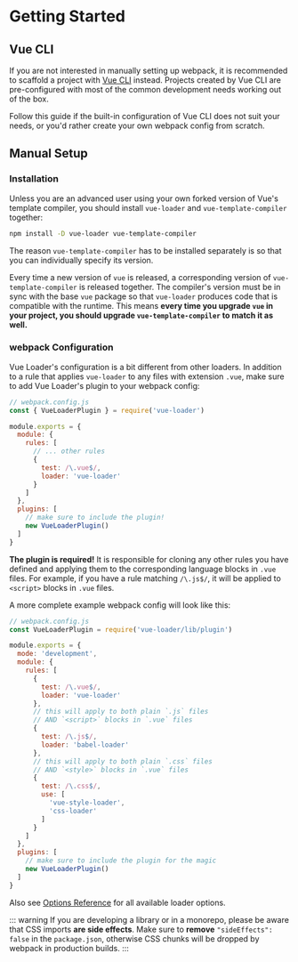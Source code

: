 # Getting Started

## Vue CLI

If you are not interested in manually setting up webpack, it is recommended to scaffold a project with [Vue CLI](https://github.com/vuejs/vue-cli) instead. Projects created by Vue CLI are pre-configured with most of the common development needs working out of the box.

Follow this guide if the built-in configuration of Vue CLI does not suit your needs, or you'd rather create your own webpack config from scratch.

## Manual Setup

### Installation

Unless you are an advanced user using your own forked version of Vue's template compiler, you should install `vue-loader` and `vue-template-compiler` together:

``` bash
npm install -D vue-loader vue-template-compiler
```

The reason `vue-template-compiler` has to be installed separately is so that you can individually specify its version.

Every time a new version of `vue` is released, a corresponding version of `vue-template-compiler` is released together. The compiler's version must be in sync with the base `vue` package so that `vue-loader` produces code that is compatible with the runtime. This means **every time you upgrade `vue` in your project, you should upgrade `vue-template-compiler` to match it as well.**

### webpack Configuration

Vue Loader's configuration is a bit different from other loaders. In addition to a rule that applies `vue-loader` to any files with extension `.vue`, make sure to add Vue Loader's plugin to your webpack config:

``` js
// webpack.config.js
const { VueLoaderPlugin } = require('vue-loader')

module.exports = {
  module: {
    rules: [
      // ... other rules
      {
        test: /\.vue$/,
        loader: 'vue-loader'
      }
    ]
  },
  plugins: [
    // make sure to include the plugin!
    new VueLoaderPlugin()
  ]
}
```

**The plugin is required!** It is responsible for cloning any other rules you have defined and applying them to the corresponding language blocks in `.vue` files. For example, if you have a rule matching `/\.js$/`, it will be applied to `<script>` blocks in `.vue` files.

A more complete example webpack config will look like this:

``` js
// webpack.config.js
const VueLoaderPlugin = require('vue-loader/lib/plugin')

module.exports = {
  mode: 'development',
  module: {
    rules: [
      {
        test: /\.vue$/,
        loader: 'vue-loader'
      },
      // this will apply to both plain `.js` files
      // AND `<script>` blocks in `.vue` files
      {
        test: /\.js$/,
        loader: 'babel-loader'
      },
      // this will apply to both plain `.css` files
      // AND `<style>` blocks in `.vue` files
      {
        test: /\.css$/,
        use: [
          'vue-style-loader',
          'css-loader'
        ]
      }
    ]
  },
  plugins: [
    // make sure to include the plugin for the magic
    new VueLoaderPlugin()
  ]
}
```

Also see [Options Reference](../options.md) for all available loader options.

::: warning
If you are developing a library or in a monorepo, please be aware that CSS imports **are side effects**. Make sure to **remove** `"sideEffects": false` in the `package.json`, otherwise CSS chunks will be dropped by webpack in production builds.
:::
